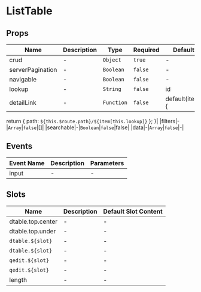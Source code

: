 # ListTable

## Props

<!-- @vuese:ListTable:props:start -->

|Name|Description|Type|Required|Default|
|---|---|---|---|---|
|crud|-|`Object`|`true`|-|
|serverPagination|-|`Boolean`|`false`|-|
|navigable|-|`Boolean`|`false`|-|
|lookup|-|`String`|`false`|id|
|detailLink|-|`Function`|`false`|default(item) {
  return {
    path: `${this.$route.path}/${item[this.lookup]}`
  };
}|
|filters|-|`Array`|`false`|[]|
|searchable|-|`Boolean`|`false`|false|
|data|-|`Array`|`false`|-|

<!-- @vuese:ListTable:props:end -->


## Events

<!-- @vuese:ListTable:events:start -->

|Event Name|Description|Parameters|
|---|---|---|
|input|-|-|

<!-- @vuese:ListTable:events:end -->


## Slots

<!-- @vuese:ListTable:slots:start -->

|Name|Description|Default Slot Content|
|---|---|---|
|dtable.top.center|-|-|
|dtable.top.under|-|-|
|`dtable.${slot}`|-|-|
|`dtable.${slot}`|-|-|
|`qedit.${slot}`|-|-|
|`qedit.${slot}`|-|-|
|length|-|-|

<!-- @vuese:ListTable:slots:end -->



